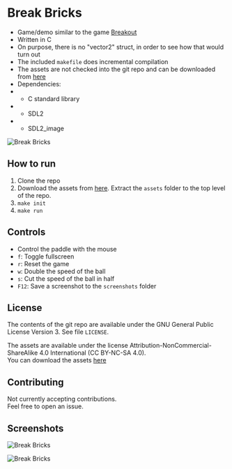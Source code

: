 # Break Bricks

- Game/demo similar to the game [Breakout](https://en.wikipedia.org/wiki/Breakout_(video_game))
- Written in C
- On purpose, there is no "vector2" struct, in order to see how that would turn out
- The included `makefile` does incremental compilation
- The assets are not checked into the git repo and can be downloaded from [here](https://github.com/Costava/break-bricks/releases/tag/assets)
- Dependencies:
- - C standard library
- - SDL2
- - SDL2_image

![Break Bricks](https://i.imgur.com/F3AWMgp.gif)

## How to run

1. Clone the repo
2. Download the assets from [here](https://github.com/Costava/break-bricks/releases/tag/assets). Extract the `assets` folder to the top level of the repo.
3. `make init`
4. `make run`

## Controls
- Control the paddle with the mouse
- `f`: Toggle fullscreen
- `r`: Reset the game
- `w`: Double the speed of the ball
- `s`: Cut the speed of the ball in half
- `F12`: Save a screenshot to the `screenshots` folder

## License
The contents of the git repo are available under the GNU General Public License Version 3. See file `LICENSE`.

The assets are available under the license Attribution-NonCommercial-ShareAlike 4.0 International (CC BY-NC-SA 4.0).  
You can download the assets [here](https://github.com/Costava/break-bricks/releases/tag/assets)

## Contributing
Not currently accepting contributions.  
Feel free to open an issue.

## Screenshots

![Break Bricks](https://i.imgur.com/eQeMZWc.png)

![Break Bricks](https://i.imgur.com/xkX8MjZ.png)

